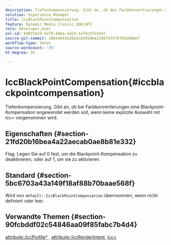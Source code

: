 ```yaml
---
description: Tiefenkompensierung. Gibt an, ob bei Farbkonvertierungen eine Blackpoint-Kompensation angewendet werden soll, wenn keine explizite Auswahl mit icc= vorgenommen wird.
solution: Experience Manager
title: IccBlackPointCompensation
feature: Dynamic Media Classic,SDK/API
role: Developer,User
exl-id: 9d075434-5ef0-4b6a-ad24-1ef9c57e3e47
source-git-commit: 206e4643e3926cb85b4be2189743578f88180be7
workflow-type: tm+mt
source-wordcount: '75'
ht-degree: 5%

---
```


# IccBlackPointCompensation{#iccblackpointcompensation}

Tiefenkompensierung. Gibt an, ob bei Farbkonvertierungen eine Blackpoint-Kompensation angewendet werden soll, wenn keine explizite Auswahl mit icc= vorgenommen wird.

## Eigenschaften {#section-21fd20b16bea4a22aecab0ae8b81e332}

Flag. Legen Sie auf 0 fest, um die Blackpoint-Kompensation zu deaktivieren, oder auf 1, um sie zu aktivieren.

## Standard {#section-5bc6703a43a149f18af88b70baae568f}

Wird von `default::IccBlackPointCompensation` übernommen, wenn nicht definiert oder leer.

## Verwandte Themen {#section-90fcbddf02c54846aa09f85fabc7b4d4}

[attribute::IccProfile*](../../../../../ir-api/material-cat/image-rendering-api-ref/c-ir-material-catalog/c-ir-attributes-reference/r-ir-iccprofilergb.md#reference-cdaad25b155646ffa382d722fd324b30) ,  [attribute::IccRenderIntent](../../../../../ir-api/material-cat/image-rendering-api-ref/c-ir-material-catalog/c-ir-attributes-reference/r-ir-iccrenderintent.md#reference-3b80b7a4c25545a593c5076f318b5c40),  [icc=](../../../../../ir-api/http-protocol/image-rendering-api-ref/c-ir-http-protocol-ref/c-ir-http-protocol-command-reference/r-ir-icc.md#reference-86a2fff3cef24982ad2063d977a16e06)
